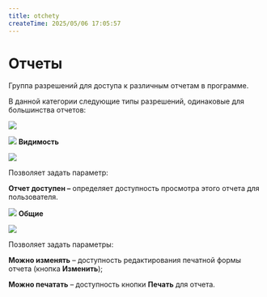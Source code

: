 ```yaml
---
title: otchety
createTime: 2025/05/06 17:05:57
---
```

# Отчеты

Группа разрешений для доступа к различным отчетам в программе. 

В данной категории следующие типы разрешений, одинаковые для большинства отчетов: 

![](image261.png)

![](image006.png) **Видимость**

![](image262.png)

Позволяет задать параметр:

**Отчет доступен –** определяет доступность просмотра этого отчета для пользователя.

![](image008.png) **Общие**

![](image263.png)

Позволяет задать параметры:

**Можно изменять** – доступность редактирования печатной формы отчета (кнопка **Изменить**);

**Можно печатать** – доступность кнопки **Печать** для отчета.



